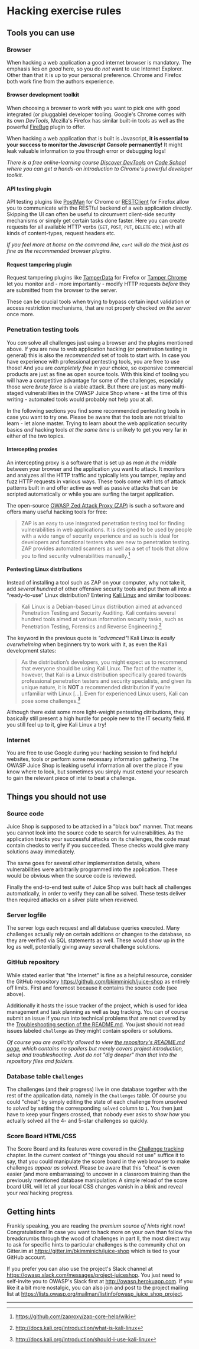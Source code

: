 # Hacking exercise rules

## Tools you can use

### Browser

When hacking a web application a good internet browser is mandatory. The emphasis lies on _good_ here, so you do _not_ want to use Internet Explorer. Other than that it is up to your personal preference. Chrome and Firefox both work fine from the authors experience.

#### Browser development toolkit

When choosing a browser to work with you want to pick one with good integrated (or pluggable) developer tooling. Google's Chrome comes with its own _DevTools_, Mozilla's Firefox has similar built-in tools as well as the powerful [FireBug](https://addons.mozilla.org/de/firefox/addon/firebug/) plugin to offer.

When hacking a web application that is built is Javascript, __it is essential to your success to monitor the _Javascript Console_ permanently!__ It might leak valuable information to you through error or debugging logs!

_There is a free online-learning course [Discover DevTools](https://www.codeschool.com/courses/discover-devtools) on [Code School](https://www.codeschool.com) where you can get a hands-on introduction to Chrome's powerful developer toolkit._

#### API testing plugin

API testing plugins like [PostMan](https://chrome.google.com/webstore/detail/postman/fhbjgbiflinjbdggehcddcbncdddomop) for Chrome or [RESTClient](https://addons.mozilla.org/de/firefox/addon/restclient/) for Firefox allow you to communicate with the RESTful backend of a web application directly. Skipping the UI can often be useful to circumvent client-side security mechanisms or simply get certain tasks done faster. Here you can create requests for all available HTTP verbs (`GET`, `POST`, `PUT`, `DELETE` etc.) with all kinds of content-types, request headers etc.

_If you feel more at home on the command line, `curl` will do the trick just as fine as the recommended browser plugins._

#### Request tampering plugin

Request tampering plugins like [TamperData](https://addons.mozilla.org/de/firefox/addon/tamper-data/) for Firefox or [Tamper Chrome](https://chrome.google.com/webstore/detail/tamper-chrome-extension/hifhgpdkfodlpnlmlnmhchnkepplebkb) let you monitor and - more importantly - modify HTTP requests _before_ they are submitted from the browser to the server.

These can be crucial tools when trying to bypass certain input validation or access restriction mechanisms, that are not properly checked _on the server_ once more.

### Penetration testing tools

You _can_ solve all challenges just using a browser and the plugins mentioned above. If you are new to web application hacking (or penetration testing in general) this is also the _recommended_ set of tools to start with. In case you have experience with professional pentesting tools, you are free to use those! And you are _completely free_ in your choice, so expensive commercial products are just as fine as open source tools. With this kind of tooling you will have a competitive advantage for some of the challenges, especially those were _brute force_ is a viable attack. But there are just as many multi-staged vulnerabilities in the OWASP Juice Shop where - at the time of this writing - automated tools would probably not help you at all.

In the following sections you find some recommended pentesting tools in case you want to try one. Please be aware that the tools are not trivial to learn - let alone master. Trying to learn about the web application security basics _and_ hacking tools _at the same time_ is unlikely to get you very far in either of the two topics.

#### Intercepting proxies

An intercepting proxy is a software that is set up as _man in the middle_ between your browser and the application you want to attack. It monitors and analyzes all the HTTP traffic and typically lets you tamper, replay and fuzz HTTP requests in various ways. These tools come with lots of attack patterns built in and offer active as well as passive attacks that can be scripted automatically or while you are surfing the target application.

The open-source [OWASP Zed Attack Proxy (ZAP)](https://www.owasp.org/index.php/OWASP_Zed_Attack_Proxy_Project) is such a software and offers many useful hacking tools for free:

> ZAP is an easy to use integrated penetration testing tool for finding vulnerabilities in web applications. It is designed to be used by people with a wide range of security experience and as such is ideal for developers and functional testers who are new to penetration testing. ZAP provides automated scanners as well as a set of tools that allow you to find security vulnerabilities manually.[^1]

#### Pentesting Linux distributions

Instead of installing a tool such as ZAP on your computer, why not take it, add _several hundred_ of other offensive security tools and put them all into a "ready-to-use" Linux distribution? Entering [Kali Linux](https://www.kali.org) and similar toolboxes:

> Kali Linux is a Debian-based Linux distribution aimed at advanced Penetration Testing and Security Auditing. Kali contains several hundred tools aimed at various information security tasks, such as Penetration Testing, Forensics and Reverse Engineering.[^2]

The keyword in the previous quote is _"advanced"_! Kali Linux is _easily overwhelming_ when beginners try to work with it, as even the Kali development states:

> As the distribution’s developers, you might expect us to recommend that everyone should be using Kali Linux. The fact of the matter is, however, that Kali is a Linux distribution specifically geared towards professional penetration testers and security specialists, and given its unique nature, it is __NOT__ a recommended distribution if you’re unfamiliar with Linux [...]. Even for experienced Linux users, Kali can pose some challenges.[^3]

Although there exist some more light-weight pentesting ditributions, they basically still present a high hurdle for people new to the IT security field. If you still feel up to it, give Kali Linux a try!

### Internet

You are free to use Google during your hacking session to find helpful websites, tools or perform some necessary information gathering. The OWASP Juice Shop is leaking useful information all over the place if you know where to look, but sometimes you simply must extend your research to gain the relevant piece of intel to beat a challenge.

## Things you should not use

### Source code

Juice Shop is supposed to be attacked in a "black box" manner. That means you cannot look into the source code to search for vulnerabilities. As the application tracks your successful attacks on its challenges, the code must contain checks to verify if you succeeded. These checks would give many solutions away immediately.

The same goes for several other implementation details, where vulnerabilities were arbitrarily programmed into the application. These would be obvious when the source code is reviewed.

Finally the end-to-end test suite of Juice Shop was built hack all challenges automatically, in order to verify they can all be solved. These tests deliver then required attacks on a silver plate when reviewed.

### Server logfile

The server logs each request and all database queries executed. Many challenges actually rely on certain additions or changes to the database, so they are verified via SQL statements as well. These would show up in the log as well, potentially giving away several challenge solutions.

### GitHub repository

While stated earlier that "the Internet" is fine as a helpful resource, consider the GitHub repository https://github.com/bkimminich/juice-shop as entirely off limits. First and foremost because it contains the source code (see above).

Additionally it hosts the issue tracker of the project, which is used for idea management and task planning as well as bug tracking. You can of course submit an issue if you run into technical problems that are not covered by the [Troubleshooting section of the README.md](). You just should not read issues labeled `challenge` as they might contain spoilers or solutions.

_Of course you are explicitly allowed to view [the repository's README.md page](https://github.com/bkimminich/juice-shop/blob/master/README.md), which contains no spoilers but merely covers project introduction, setup and troubleshooting. Just do not "dig deeper" than that into the repository files and folders._

### Database table `Challenges`

The challenges (and their progress) live in one database together with the rest of the application data, namely in the `Challenges` table. Of course you could "cheat" by simply editing the state of each challenge from _unsolved_ to _solved_ by setting the corresponding `solved` column to `1`. You then just have to keep your fingers crossed, that nobody ever asks to _show how_ you actually solved all the 4- and 5-star challenges so quickly.

### Score Board HTML/CSS

The Score Board and its features were covered in the [Challenge tracking](challenged.md) chapter. In the current context of "things you should not use" suffice it to say, that you could manipulate the score board in the web browser to make challenges _appear as solved_. Please be aware that this "cheat" is even easier (and more embarrassing) to uncover in a classroom training than the previously mentioned database manipulation: A simple reload of the score board URL will let all your local CSS changes vanish in a blink and reveal your _real_ hacking progress.

## Getting hints

Frankly speaking, you are reading the _premium source of hints_ right now! Congratulations! In case you want to hack more on your own than follow the breadcrumbs through the wood of challenges in part II, the most direct way to ask for specific hints to particular challenges is the community chat on Gitter.im at https://gitter.im/bkimminich/juice-shop which is tied to your GitHub account.

If you prefer you can also use the project's Slack channel at https://owasp.slack.com/messages/project-juiceshop. You just need to self-invite you to OWASP's Slack first at http://owasp.herokuapp.com. If you like it a bit more nostalgic, you can also join and post to the project mailing list at https://lists.owasp.org/mailman/listinfo/owasp_juice_shop_project.

----

[^1]: https://github.com/zaproxy/zap-core-help/wiki
[^2]: http://docs.kali.org/introduction/what-is-kali-linux
[^3]: http://docs.kali.org/introduction/should-i-use-kali-linux
